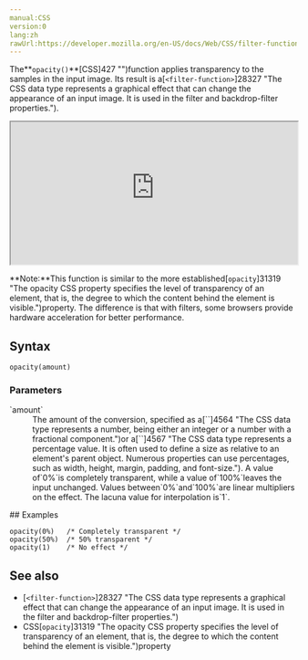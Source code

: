 ```yaml
---
manual:CSS
version:0
lang:zh
rawUrl:https://developer.mozilla.org/en-US/docs/Web/CSS/filter-function/opacity
---
```






The**`opacity()`**[CSS]427 "")function applies transparency to the samples in the input image. Its result is a[`<filter-function>`]28327 "The <filter-function> CSS data type represents a graphical effect that can change the appearance of an input image. It is used in the filter and backdrop-filter properties.").

<iframe src='https://interactive-examples.mdn.mozilla.net/pages/css/function-opacity.html' width='100%' height='250'></iframe>


**Note:**This function is similar to the more established[`opacity`]31319 "The opacity CSS property specifies the level of transparency of an element, that is, the degree to which the content behind the element is visible.")property. The difference is that with filters, some browsers provide hardware acceleration for better performance.



## Syntax<a name="Syntax"></a>

```
opacity(amount)
```

### Parameters<a name="Parameters"></a>
<dl><dt id=''>`amount`</dt><dd>The amount of the conversion, specified as a[`<number>`]4564 "The <number> CSS data type represents a number, being either an integer or a number with a fractional component.")or a[`<percentage>`]4567 "The <percentage> CSS data type represents a percentage value. It is often used to define a size as relative to an element's parent object. Numerous properties can use percentages, such as width, height, margin, padding, and font-size."). A value of`0%`is completely transparent, while a value of`100%`leaves the input unchanged. Values between`0%`and`100%`are linear multipliers on the effect. The lacuna value for interpolation is`1`.</dd></dl>
## Examples<a name="Examples"></a>

```
opacity(0%)   /* Completely transparent */
opacity(50%)  /* 50% transparent */
opacity(1)    /* No effect */
```

## See also<a name="See_also"></a>

* [`<filter-function>`]28327 "The <filter-function> CSS data type represents a graphical effect that can change the appearance of an input image. It is used in the filter and backdrop-filter properties.")
* CSS[`opacity`]31319 "The opacity CSS property specifies the level of transparency of an element, that is, the degree to which the content behind the element is visible.")property



